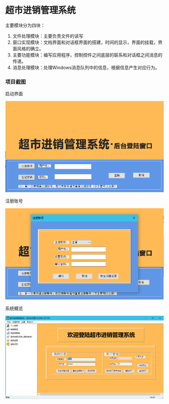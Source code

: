 # 超市进销管理系统

主要模块分为四块：

1. 文件处理模块：主要负责文件的读写
2. 窗口实现模块：文档界面和对话框界面的搭建，时间的显示，界面的挂载，界面风格的确立。
3. 主要功能模块：编写应用程序，控制控件之间底层的联系和对话框之间消息的传递。
4. 消息处理模块：处理Windows消息队列中的信息，根据信息产生对应行为。

### 项目截图

启动界面

![image-20240119173428078](.\README.assets\image-20240119173428078.png)

注册账号

![image-20240119173451644](.\README.assets\image-20240119173451644.png)

系统概览

![image-20240119173521530](.\README.assets\image-20240119173521530.png)

